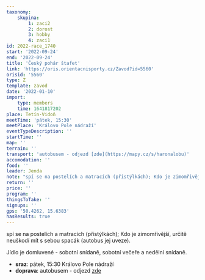 ```yaml
---
taxonomy:
    skupina:
        1: zaci2
        2: dorost
        3: hobby
        4: zaci1
id: 2022-race_1740
start: '2022-09-24'
end: '2022-09-24'
title: 'Český pohár štafet'
link: 'https://oris.orientacnisporty.cz/Zavod?id=5560'
orisid: '5560'
type: Z
template: zavod
date: '2022-01-10'
import:
    type: members
    time: 1641817202
place: Tetín-Vidoň
meetTime: 'pátek, 15:30'
meetPlace: 'Královo Pole nádraží'
eventTypeDescription: ''
startTime: ''
map: ''
terrain: ''
transport: 'autobusem - odjezd [zde](https://mapy.cz/s/haronalobu)'
accomodation: ''
food: ''
leader: Jenda
note: "spí se na postelích a matracích (přistýlkách); Kdo je zimomřivější, určitě neuškodí mít s sebou spacák (autobus jej uveze).\r\n\r\nJídlo je domluvené - sobotní snídaně, sobotní večeře a nedělní snídaně."
return: ''
price: ''
program: ''
thingsToTake: ''
signups: ''
gps: '50.4262, 15.6383'
hasResults: true
---
```


spí se na postelích a matracích (přistýlkách); Kdo je zimomřivější, určitě neuškodí mít s sebou spacák (autobus jej uveze).

Jídlo je domluvené - sobotní snídaně, sobotní večeře a nedělní snídaně.
* **sraz**: pátek, 15:30 Královo Pole nádraží
* **doprava**: autobusem - odjezd [zde](https://mapy.cz/s/haronalobu)
